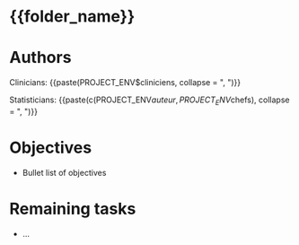# {{folder_name}}


# Authors

Clinicians: {{paste(PROJECT_ENV$cliniciens, collapse = ", ")}}

Statisticians: {{paste(c(PROJECT_ENV$auteur, PROJECT_ENV$chefs), collapse = ", ")}}


# Objectives

- Bullet list of objectives


# Remaining tasks

- ...

